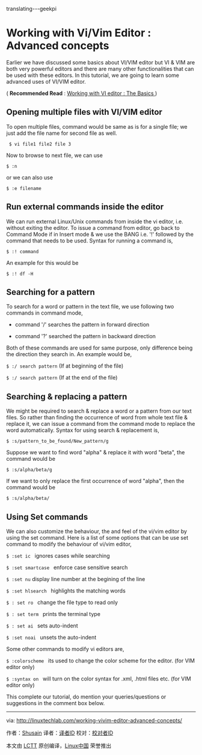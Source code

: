 translating---geekpi

Working with Vi/Vim Editor : Advanced concepts
======
Earlier we have discussed some basics about VI/VIM editor but VI & VIM are both very powerful editors and there are many other functionalities that can be used with these editors. In this tutorial, we are going to learn some advanced uses of VI/VIM editor.

( **Recommended Read** : [Working with VI editor : The Basics ][1])

## Opening multiple files with VI/VIM editor

To open multiple files, command would be same as is for a single file; we just add the file name for second file as well.

```
 $ vi file1 file2 file 3
```

Now to browse to next file, we can use

```
$ :n
```

or we can also use

```
$ :e filename
```

## Run external commands inside the editor

We can run external Linux/Unix commands from inside the vi editor, i.e. without exiting the editor. To issue a command from editor, go back to Command Mode if in Insert mode & we use the BANG i.e. '!' followed by the command that needs to be used. Syntax for running a command is,

```
$ :! command
```

An example for this would be

```
$ :! df -H
```

## Searching for a pattern

To search for a word or pattern in the text file, we use following two commands in command mode,

  * command '/' searches the pattern in forward direction

  * command '?' searched the pattern in backward direction


Both of these commands are used for same purpose, only difference being the direction they search in. An example would be,

 `$ :/ search pattern` (If at beginning of the file)

 `$ :/ search pattern` (If at the end of the file)

## Searching & replacing a pattern

We might be required to search & replace a word or a pattern from our text files. So rather than finding the occurrence of word from whole text file & replace it, we can issue a command from the command mode to replace the word automatically. Syntax for using search & replacement is,

```
$ :s/pattern_to_be_found/New_pattern/g
```

Suppose we want to find word "alpha" & replace it with word "beta", the command would be

```
$ :s/alpha/beta/g
```

If we want to only replace the first occurrence of word "alpha", then the command would be

```
$ :s/alpha/beta/
```

## Using Set commands

We can also customize the behaviour, the and feel of the vi/vim editor by using the set command. Here is a list of some options that can be use set command to modify the behaviour of vi/vim editor,

 `$ :set ic ` ignores cases while searching

 `$ :set smartcase ` enforce case sensitive search

 `$ :set nu` display line number at the begining of the line

 `$ :set hlsearch ` highlights the matching words

 `$ : set ro ` change the file type to read only

 `$ : set term ` prints the terminal type

 `$ : set ai ` sets auto-indent

 `$ :set noai ` unsets the auto-indent

Some other commands to modify vi editors are,

 `$ :colorscheme ` its used to change the color scheme for the editor. (for VIM editor only)

 `$ :syntax on ` will turn on the color syntax for .xml, .html files etc. (for VIM editor only)

This complete our tutorial, do mention your queries/questions or suggestions in the comment box below.


--------------------------------------------------------------------------------

via: http://linuxtechlab.com/working-vivim-editor-advanced-concepts/

作者：[Shusain][a]
译者：[译者ID](https://github.com/译者ID)
校对：[校对者ID](https://github.com/校对者ID)

本文由 [LCTT](https://github.com/LCTT/TranslateProject) 原创编译，[Linux中国](https://linux.cn/) 荣誉推出

[a]:http://linuxtechlab.com/author/shsuain/
[1]:http://linuxtechlab.com/working-vi-editor-basics/
